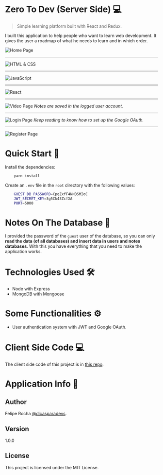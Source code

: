 # Zero To Dev (Server Side) 💻

> Simple learning platform built with React and Redux.

I built this application to help people who want to learn web development. It gives the user a roadmap of what he needs to learn and in which order.

![Home Page](https://imgur.com/7i4u3Xw.png)

---

![HTML & CSS](https://imgur.com/crkvbDy.png)

---

![JavaScript](https://imgur.com/TRM1XK9.png)

---

![React](https://imgur.com/bkhTHp0.png)

---

![Video Page](https://imgur.com/iUHt61B.png)
_Notes are saved in the logged user account._

---

![Login Page](https://imgur.com/2sw14Ph.png)
_Keep reading to know how to set up the Google OAuth._

---

![Register Page](https://imgur.com/F5GODCU.png)

# Quick Start 🚀

Install the dependencies:

```bash
    yarn install
```

Create an `.env` file in the `root` directory with the following values:

```bash
    GUEST_DB_PASSWORD=CpqZxfF4NNBSMIoC
    JWT_SECRET_KEY=3g5Ck43ZcfXA
    PORT=5000
```

# Notes On The Database 📁

I provided the password of the `guest` user of the database, so you can only **read the data (of all databases) and insert data in users and notes databases**. With this you have everything that you need to make the application works.

# Technologies Used 🛠

-   Node with Express
-   MongoDB with Mongoose

# Some Functionalities ⚙️

-   User authentication system with JWT and Google OAuth.

# Client Side Code 💻

The client side code of this project is in [this repo](https://github.com/felipemotarocha/zero-to-dev-client 'Zero To Dev Client Side Repo').

# Application Info 📝

## Author

Felipe Rocha [@dicasparadevs](https://instagram.com/dicasparadevs 'dicasparadevs Instagram').

## Version

1.0.0

## License

This project is licensed under the MIT License.
